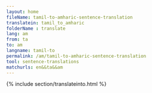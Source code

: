 ```yaml
---
layout: home
fileName: tamil-to-amharic-sentence-translation
translatein: tamil_to_amharic
folderName : translate
lang: am
from: ta
to: am
langname: tamil-to
permalink: /am/tamil-to-amharic-sentence-translation
tool: sentence-translations
matchurls: en&&ta&&am
---
```

{% include section/translateinto.html %}

